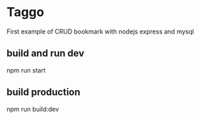 # Taggo

First example of CRUD bookmark with nodejs express and mysql

## build and run dev

npm run start

## build production

npm run build:dev
